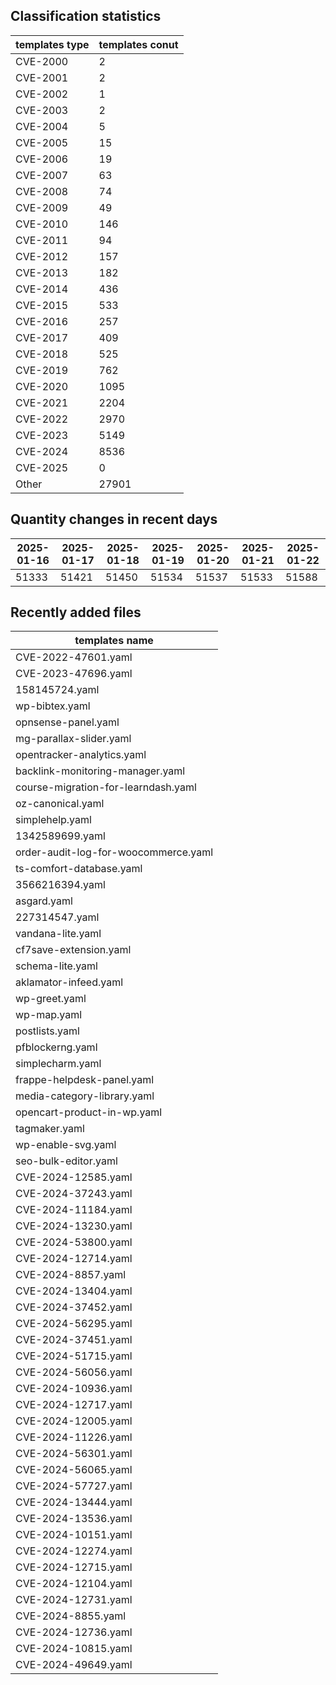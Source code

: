 ## Classification statistics
| templates type | templates conut | 
| --- | --- |
| CVE-2000 | 2 |
| CVE-2001 | 2 |
| CVE-2002 | 1 |
| CVE-2003 | 2 |
| CVE-2004 | 5 |
| CVE-2005 | 15 |
| CVE-2006 | 19 |
| CVE-2007 | 63 |
| CVE-2008 | 74 |
| CVE-2009 | 49 |
| CVE-2010 | 146 |
| CVE-2011 | 94 |
| CVE-2012 | 157 |
| CVE-2013 | 182 |
| CVE-2014 | 436 |
| CVE-2015 | 533 |
| CVE-2016 | 257 |
| CVE-2017 | 409 |
| CVE-2018 | 525 |
| CVE-2019 | 762 |
| CVE-2020 | 1095 |
| CVE-2021 | 2204 |
| CVE-2022 | 2970 |
| CVE-2023 | 5149 |
| CVE-2024 | 8536 |
| CVE-2025 | 0 |
| Other | 27901 |
## Quantity changes in recent days
|2025-01-16 | 2025-01-17 | 2025-01-18 | 2025-01-19 | 2025-01-20 | 2025-01-21 | 2025-01-22|
|--- | ------ | ------ | ------ | ------ | ------ | ---|
|51333 | 51421 | 51450 | 51534 | 51537 | 51533 | 51588|
## Recently added files
| templates name | 
| --- |
| CVE-2022-47601.yaml |
| CVE-2023-47696.yaml |
| 158145724.yaml |
| wp-bibtex.yaml |
| opnsense-panel.yaml |
| mg-parallax-slider.yaml |
| opentracker-analytics.yaml |
| backlink-monitoring-manager.yaml |
| course-migration-for-learndash.yaml |
| oz-canonical.yaml |
| simplehelp.yaml |
| 1342589699.yaml |
| order-audit-log-for-woocommerce.yaml |
| ts-comfort-database.yaml |
| 3566216394.yaml |
| asgard.yaml |
| 227314547.yaml |
| vandana-lite.yaml |
| cf7save-extension.yaml |
| schema-lite.yaml |
| aklamator-infeed.yaml |
| wp-greet.yaml |
| wp-map.yaml |
| postlists.yaml |
| pfblockerng.yaml |
| simplecharm.yaml |
| frappe-helpdesk-panel.yaml |
| media-category-library.yaml |
| opencart-product-in-wp.yaml |
| tagmaker.yaml |
| wp-enable-svg.yaml |
| seo-bulk-editor.yaml |
| CVE-2024-12585.yaml |
| CVE-2024-37243.yaml |
| CVE-2024-11184.yaml |
| CVE-2024-13230.yaml |
| CVE-2024-53800.yaml |
| CVE-2024-12714.yaml |
| CVE-2024-8857.yaml |
| CVE-2024-13404.yaml |
| CVE-2024-37452.yaml |
| CVE-2024-56295.yaml |
| CVE-2024-37451.yaml |
| CVE-2024-51715.yaml |
| CVE-2024-56056.yaml |
| CVE-2024-10936.yaml |
| CVE-2024-12717.yaml |
| CVE-2024-12005.yaml |
| CVE-2024-11226.yaml |
| CVE-2024-56301.yaml |
| CVE-2024-56065.yaml |
| CVE-2024-57727.yaml |
| CVE-2024-13444.yaml |
| CVE-2024-13536.yaml |
| CVE-2024-10151.yaml |
| CVE-2024-12274.yaml |
| CVE-2024-12715.yaml |
| CVE-2024-12104.yaml |
| CVE-2024-12731.yaml |
| CVE-2024-8855.yaml |
| CVE-2024-12736.yaml |
| CVE-2024-10815.yaml |
| CVE-2024-49649.yaml |
